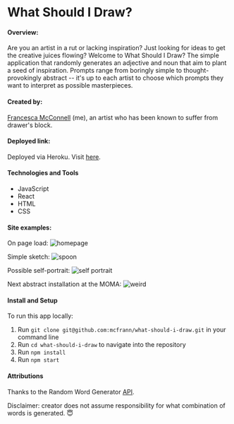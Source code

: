 # What Should I Draw?

#### Overview:

Are you an artist in a rut or lacking inspiration? Just looking for ideas to get the creative juices flowing? Welcome to What Should I Draw? The simple application that randomly generates an adjective and noun that aim to plant a seed of inspiration. Prompts range from boringly simple to thought-provokingly abstract -- it's up to each artist to choose which prompts they want to interpret as possible masterpieces.

#### Created by:

[Francesca McConnell](https://github.com/mcfrann) (me), an artist who has been known to suffer from drawer's block.

#### Deployed link:
Deployed via Heroku. Visit [here](https://what-should-i-draw.herokuapp.com/).

#### Technologies and Tools

- JavaScript
- React
- HTML
- CSS

#### Site examples:

On page load:
![homepage](https://i.imgur.com/iHNNDB2.png)

Simple sketch:
![spoon](https://i.imgur.com/B7TNDk9.png)

Possible self-portrait:
![self portrait](https://i.imgur.com/7hupiGj.png)

Next abstract installation at the MOMA:
![weird](https://i.imgur.com/XhDu517.png)

#### Install and Setup

To run this app locally:

1. Run `git clone git@github.com:mcfrann/what-should-i-draw.git` in your command line
2. Run `cd what-should-i-draw` to navigate into the repository
3. Run `npm install`
4. Run `npm start`

#### Attributions

Thanks to the Random Word Generator [API](https://random-word-form.herokuapp.com/).

Disclaimer: creator does not assume responsibility for what combination of words is generated. 😇
